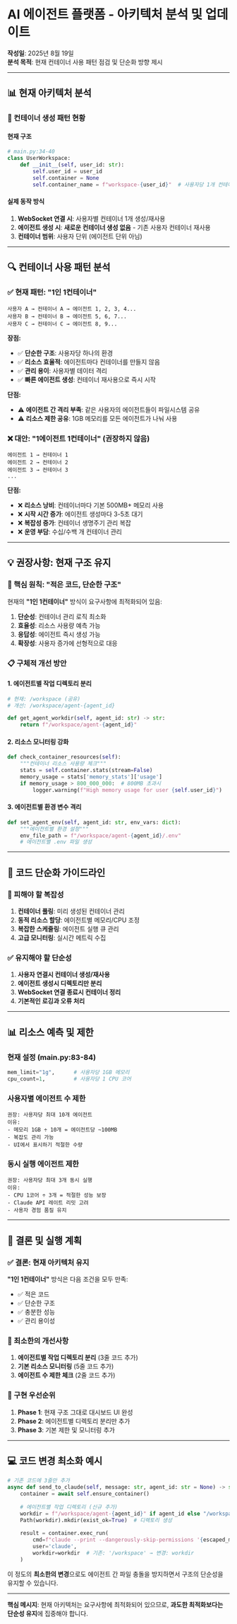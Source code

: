 # AI 에이전트 플랫폼 - 아키텍처 분석 및 업데이트

**작성일**: 2025년 8월 19일  
**분석 목적**: 현재 컨테이너 사용 패턴 점검 및 단순화 방향 제시

---

## 📊 현재 아키텍처 분석

### 🐳 컨테이너 생성 패턴 현황

#### 현재 구조
```python
# main.py:34-40
class UserWorkspace:
    def __init__(self, user_id: str):
        self.user_id = user_id
        self.container = None
        self.container_name = f"workspace-{user_id}"  # 사용자당 1개 컨테이너
```

#### 실제 동작 방식
1. **WebSocket 연결 시**: 사용자별 컨테이너 1개 생성/재사용
2. **에이전트 생성 시**: **새로운 컨테이너 생성 없음** - 기존 사용자 컨테이너 재사용
3. **컨테이너 범위**: 사용자 단위 (에이전트 단위 아님)

---

## 🔍 컨테이너 사용 패턴 분석

### ✅ 현재 패턴: "1인 1컨테이너"

```
사용자 A → 컨테이너 A → 에이전트 1, 2, 3, 4...
사용자 B → 컨테이너 B → 에이전트 5, 6, 7...
사용자 C → 컨테이너 C → 에이전트 8, 9...
```

**장점:**
- ✅ **단순한 구조**: 사용자당 하나의 환경
- ✅ **리소스 효율적**: 에이전트마다 컨테이너를 만들지 않음
- ✅ **관리 용이**: 사용자별 데이터 격리
- ✅ **빠른 에이전트 생성**: 컨테이너 재사용으로 즉시 시작

**단점:**
- ⚠️ **에이전트 간 격리 부족**: 같은 사용자의 에이전트들이 파일시스템 공유
- ⚠️ **리소스 제한 공유**: 1GB 메모리를 모든 에이전트가 나눠 사용

### ❌ 대안: "1에이전트 1컨테이너" (권장하지 않음)

```
에이전트 1 → 컨테이너 1
에이전트 2 → 컨테이너 2  
에이전트 3 → 컨테이너 3
...
```

**단점:**
- ❌ **리소스 낭비**: 컨테이너마다 기본 500MB+ 메모리 사용
- ❌ **시작 시간 증가**: 에이전트 생성마다 3-5초 대기
- ❌ **복잡성 증가**: 컨테이너 생명주기 관리 복잡
- ❌ **운영 부담**: 수십/수백 개 컨테이너 관리

---

## 💡 권장사항: 현재 구조 유지

### 🎯 핵심 원칙: "적은 코드, 단순한 구조"

현재의 **"1인 1컨테이너"** 방식이 요구사항에 최적화되어 있음:

1. **단순성**: 컨테이너 관리 로직 최소화
2. **효율성**: 리소스 사용량 예측 가능
3. **응답성**: 에이전트 즉시 생성 가능
4. **확장성**: 사용자 증가에 선형적으로 대응

### 📋 구체적 개선 방안

#### 1. 에이전트별 작업 디렉토리 분리
```python
# 현재: /workspace (공유)
# 개선: /workspace/agent-{agent_id}

def get_agent_workdir(self, agent_id: str) -> str:
    return f"/workspace/agent-{agent_id}"
```

#### 2. 리소스 모니터링 강화
```python
def check_container_resources(self):
    """컨테이너 리소스 사용량 체크"""
    stats = self.container.stats(stream=False)
    memory_usage = stats['memory_stats']['usage']
    if memory_usage > 800_000_000:  # 800MB 초과시
        logger.warning(f"High memory usage for user {self.user_id}")
```

#### 3. 에이전트별 환경 변수 격리
```python
def set_agent_env(self, agent_id: str, env_vars: dict):
    """에이전트별 환경 설정"""
    env_file_path = f"/workspace/agent-{agent_id}/.env"
    # 에이전트별 .env 파일 생성
```

---

## 🔧 코드 단순화 가이드라인

### 🚫 피해야 할 복잡성

1. **컨테이너 풀링**: 미리 생성된 컨테이너 관리
2. **동적 리소스 할당**: 에이전트별 메모리/CPU 조정
3. **복잡한 스케줄링**: 에이전트 실행 큐 관리
4. **고급 모니터링**: 실시간 메트릭 수집

### ✅ 유지해야 할 단순성

1. **사용자 연결시 컨테이너 생성/재사용**
2. **에이전트 생성시 디렉토리만 분리**
3. **WebSocket 연결 종료시 컨테이너 정리**
4. **기본적인 로깅과 오류 처리**

---

## 📊 리소스 예측 및 제한

### 현재 설정 (main.py:83-84)
```python
mem_limit="1g",      # 사용자당 1GB 메모리
cpu_count=1,         # 사용자당 1 CPU 코어
```

### 사용자별 에이전트 수 제한
```
권장: 사용자당 최대 10개 에이전트
이유: 
- 메모리 1GB ÷ 10개 = 에이전트당 ~100MB
- 복잡도 관리 가능
- UI에서 표시하기 적절한 수량
```

### 동시 실행 에이전트 제한
```
권장: 사용자당 최대 3개 동시 실행
이유:
- CPU 1코어 ÷ 3개 = 적절한 성능 보장
- Claude API 레이트 리밋 고려
- 사용자 경험 품질 유지
```

---

## 🎯 결론 및 실행 계획

### ✅ 결론: 현재 아키텍처 유지

**"1인 1컨테이너"** 방식은 다음 조건을 모두 만족:
- ✅ 적은 코드
- ✅ 단순한 구조  
- ✅ 충분한 성능
- ✅ 관리 용이성

### 📝 최소한의 개선사항

1. **에이전트별 작업 디렉토리 분리** (3줄 코드 추가)
2. **기본 리소스 모니터링** (5줄 코드 추가)
3. **에이전트 수 제한 체크** (2줄 코드 추가)

### 🚀 구현 우선순위

1. **Phase 1**: 현재 구조 그대로 대시보드 UI 완성
2. **Phase 2**: 에이전트별 디렉토리 분리만 추가
3. **Phase 3**: 기본 제한 및 모니터링 추가

---

## 💻 코드 변경 최소화 예시

```python
# 기존 코드에 3줄만 추가
async def send_to_claude(self, message: str, agent_id: str = None) -> str:
    container = await self.ensure_container()
    
    # 에이전트별 작업 디렉토리 (신규 추가)
    workdir = f"/workspace/agent-{agent_id}" if agent_id else "/workspace"
    Path(workdir).mkdir(exist_ok=True)  # 디렉토리 생성
    
    result = container.exec_run(
        cmd=f"claude --print --dangerously-skip-permissions '{escaped_message}'",
        user='claude',
        workdir=workdir  # 기존: '/workspace' → 변경: workdir
    )
```

이 정도의 **최소한의 변경**으로도 에이전트 간 파일 충돌을 방지하면서 구조의 단순성을 유지할 수 있습니다.

---

**핵심 메시지**: 현재 아키텍처는 요구사항에 최적화되어 있으므로, **과도한 최적화보다는 단순성 유지**에 집중해야 합니다.